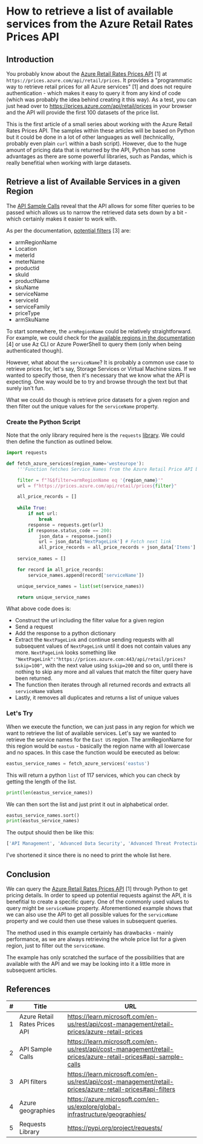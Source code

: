 # How to retrieve a list of available services from the Azure Retail Rates Prices API

## Introduction

You probably know about the [Azure Retail Rates Prices API](https://learn.microsoft.com/en-us/rest/api/cost-management/retail-prices/azure-retail-prices) [1] at `https://prices.azure.com/api/retail/prices`. It provides a "programmatic way to retrieve retail prices for all Azure services" [1] and does not require authentication - which makes it easy to query it from any kind of code (which was probably the idea behind creating it this way).
As a test, you can just head over to https://prices.azure.com/api/retail/prices in your browser and the API will provide the first 100 datasets of the price list.

This is the first article of a small series about working with the Azure Retail Rates Prices API. The samples within these articles will be based on Python but it could be done in a lot of other languages as well (technicallly, probably even plain `curl` within a bash script). However, due to the huge amount of pricing data that is returned by the API, Python has some advantages as there are some powerful libraries, such as Pandas, which is really benefitial when working with large datasets. 

## Retrieve a list of Available Services in a given Region

The [API Sample Calls](https://learn.microsoft.com/en-us/rest/api/cost-management/retail-prices/azure-retail-prices#api-sample-calls) reveal that the API allows for some filter queries to be passed which allows us to narrow the retrieved data sets down by a bit - which certainly makes it easier to work with.

As per the documentation, [potential filters](https://learn.microsoft.com/en-us/rest/api/cost-management/retail-prices/azure-retail-prices#api-filters) [3] are:

- armRegionName
- Location
- meterId
- meterName
- productid
- skuId
- productName
- skuName
- serviceName
- serviceId
- serviceFamily
- priceType
- armSkuName

To start somewhere, the `armRegionName` could be relatively straightforward. For example, we could check for the [available regions in the documentation](https://azure.microsoft.com/en-us/explore/global-infrastructure/geographies/) [4] or use Az CLI or Azure PowerShell to query them (only when being authenticated though).

However, what about the `serviceName`? It is probably a common use case to retrieve prices for, let's say, Storage Services or Virtual Machine sizes. If we wanted to specify those, then it's necessary that we know what the API is expecting.
One way would be to try and browse through the text but that surely isn't fun.

What we could do though is retrieve price datasets for a given region and then filter out the unique values for the `serviceName` property.

### Create the Python Script

Note that the only library required here is the `requests` [library](https://pypi.org/project/requests/). We could then define the function as outlined below. 

```python
import requests

def fetch_azure_services(region_name='westeurope'):
    '''Function fetches Service Names from the Azure Retail Price API based on a given region. Region must be lowercase.'''

    filter = f"?&$filter=armRegionName eq '{region_name}'"
    url = f"https://prices.azure.com/api/retail/prices{filter}"

    all_price_records = []
    
    while True:
        if not url:
            break
        response = requests.get(url)
        if response.status_code == 200:
            json_data = response.json()
            url = json_data['NextPageLink'] # Fetch next link
            all_price_records = all_price_records + json_data['Items']
    
    service_names = []

    for record in all_price_records:
        service_names.append(record['serviceName'])

    unique_service_names = list(set(service_names))

    return unique_service_names
```

What above code does is:

- Construct the url including the filter value for a given region
- Send a request
- Add the response to a python dictionary
- Extract the `NextPageLink` and continue sending requests with all subsequent values of `NextPageLink` until it does not contain values any more. `NextPageLink` looks something like `"NextPageLink":"https://prices.azure.com:443/api/retail/prices?$skip=100"`, with the next value using `$skip=200` and so on, until there is nothing to skip any more and all values that match the filter query have been returned.
- The function then iterates through all returned records and extracts all `serviceName` values
- Lastly, it removes all duplicates and returns a list of unique values

### Let's Try

When we execute the function, we can just pass in any region for which we want to retrieve the list of available services. Let's say we wanted to retrieve the service names for the `East US` region. The armRegionName for this region would be `eastus` - basically the region name with all lowercase and no spaces. In this case the function would be executed as below:

```python
eastus_service_names = fetch_azure_services('eastus')
```

This will return a python `list` of 117 services, which you can check by getting the length of the list.

```python
print(len(eastus_service_names))
```

We can then sort the list and just print it out in alphabetical order.

```python
eastus_service_names.sort()
print(eastus_service_names)
```

The output should then be like this:

```bash
['API Management', 'Advanced Data Security', 'Advanced Threat Protection', 'App Configuration', 'Application Gateway', 'Application Insights', 'Automation', 'Azure API for FHIR', 'Azure Active Directory B2C', 'Azure Active Directory Domain Services', 'Azure Active Directory for External Identities', 'Azure Analysis Services', 'Azure App Service', 'Azure Applied AI Services', 'Azure Arc Enabled Databases', 'Azure Bastion', ...]
```

I've shortened it since there is no need to print the whole list here.

## Conclusion

We can query the [Azure Retail Rates Prices API](https://learn.microsoft.com/en-us/rest/api/cost-management/retail-prices/azure-retail-prices) [1] through Python to get pricing details. In order to speed up potential requests against the API, it is benefitial to create a specific query. One of the commonly used values to query might be `serviceName` property. Aforementioned example shows that we can also use the API to get all possible values for the `serviceName` property and we could then use these values in subsequent queries.

The method used in this example certainly has drawbacks - mainly performance, as we are always retrieving the whole price list for a given region, just to filter out the `serviceName`.

The example has only scratched the surface of the possibilities that are available with the API and we may be looking into it a little more in subsequent articles.

## References

| # | Title | URL |
| --- | --- | --- |
| 1 | Azure Retail Rates Prices API | https://learn.microsoft.com/en-us/rest/api/cost-management/retail-prices/azure-retail-prices |
| 2 | API Sample Calls | https://learn.microsoft.com/en-us/rest/api/cost-management/retail-prices/azure-retail-prices#api-sample-calls |
| 3 | API filters | https://learn.microsoft.com/en-us/rest/api/cost-management/retail-prices/azure-retail-prices#api-filters |
| 4 | Azure geographies | https://azure.microsoft.com/en-us/explore/global-infrastructure/geographies/ |
| 5 | Requests Library | https://pypi.org/project/requests/ |
